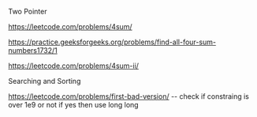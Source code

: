 
Two Pointer

https://leetcode.com/problems/4sum/

https://practice.geeksforgeeks.org/problems/find-all-four-sum-numbers1732/1

https://leetcode.com/problems/4sum-ii/



Searching and Sorting

https://leetcode.com/problems/first-bad-version/  --  check if constraing is over 1e9 or not if yes then use long long
